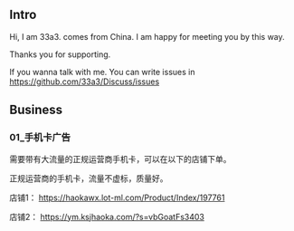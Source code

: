 ## Intro

Hi, I am 33a3. comes from China. I am happy for meeting you by this way.

Thanks you for supporting.



If you wanna talk with me. You can write issues in https://github.com/33a3/Discuss/issues



## Business

### 01_手机卡广告

需要带有大流量的正规运营商手机卡，可以在以下的店铺下单。

正规运营商的手机卡，流量不虚标，质量好。



店铺1：
https://haokawx.lot-ml.com/Product/Index/197761

店铺2：
https://ym.ksjhaoka.com/?s=vbGoatFs3403

